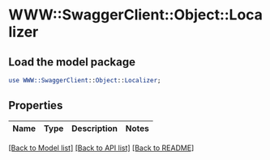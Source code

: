 # WWW::SwaggerClient::Object::Localizer

## Load the model package
```perl
use WWW::SwaggerClient::Object::Localizer;
```

## Properties
Name | Type | Description | Notes
------------ | ------------- | ------------- | -------------

[[Back to Model list]](../README.md#documentation-for-models) [[Back to API list]](../README.md#documentation-for-api-endpoints) [[Back to README]](../README.md)


